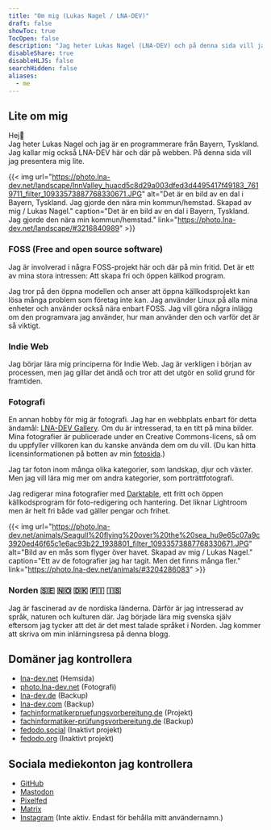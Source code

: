 ```yaml
---
title: "Om mig (Lukas Nagel / LNA-DEV)"
draft: false
showToc: true
TocOpen: false
description: "Jag heter Lukas Nagel (LNA-DEV) och på denna sida vill jag berätta lite om mig."
disableShare: true
disableHLJS: false
searchHidden: false
aliases: 
  - me
---
```


## Lite om mig

Hej👋  
Jag heter Lukas Nagel och jag är en programmerare från Bayern, Tyskland. Jag kallar mig också LNA-DEV här och där på webben. På denna sida vill jag presentera mig lite.

{{< img url="https://photo.lna-dev.net/landscape/InnValley_huacd5c8d29a003dfed3d4495417f49183_7619711_filter_10933573887768330671.JPG" alt="Det är en bild av en dal i Bayern, Tyskland. Jag gjorde den nära min kommun/hemstad. Skapad av mig / Lukas Nagel." caption="Det är en bild av en dal i Bayern, Tyskland. Jag gjorde den nära min kommun/hemstad." link="https://photo.lna-dev.net/landscape/#3216840989" >}}

### FOSS (Free and open source software)

Jag är involverad i några FOSS-projekt här och där på min fritid. Det är ett av mina stora intressen: Att skapa fri och öppen källkod program.

Jag tror på den öppna modellen och anser att öppna källkodsprojekt kan lösa många problem som företag inte kan. Jag använder Linux på alla mina enheter och använder också nära enbart FOSS. Jag vill göra några inlägg om den programvara jag använder, hur man använder den och varför det är så viktigt.

### Indie Web

Jag börjar lära mig principerna för Indie Web. Jag är verkligen i början av processen, men jag gillar det ändå och tror att det utgör en solid grund för framtiden.

### Fotografi

En annan hobby för mig är fotografi. Jag har en webbplats enbart för detta ändamål: [LNA-DEV Gallery](https://photo.lna-dev.net). Om du är intresserad, ta en titt på mina bilder. Mina fotografier är publicerade under en Creative Commons-licens, så om du uppfyller villkoren kan du kanske använda dem om du vill. (Du kan hitta licensinformationen på botten av min [fotosida](https://photo.lna-dev.net).)

Jag tar foton inom många olika kategorier, som landskap, djur och växter. Men jag vill lära mig mer om andra kategorier, som porträttfotografi.

Jag redigerar mina fotografier med [Darktable](https://www.darktable.org/), ett fritt och öppen källkodsprogram för foto-redigering och hantering. Det liknar Lightroom men är helt fri både vad gäller pengar och frihet.

{{< img url="https://photo.lna-dev.net/animals/Seagull%20flying%20over%20the%20sea_hu9e65c07a9c3920ed46f65c1e6ac93b22_1938801_filter_10933573887768330671.JPG" alt="Bild av en mås som flyger över havet. Skapad av mig / Lukas Nagel." caption="Ett av de fotografier jag har tagit. Men det finns många fler." link="https://photo.lna-dev.net/animals/#3204286083" >}}

### Norden 🇸🇪 🇳🇴 🇩🇰 🇫🇮 🇮🇸

Jag är fascinerad av de nordiska länderna. Därför är jag intresserad av språk, naturen och kulturen där. Jag började lära mig svenska själv eftersom jag tycker att det är det mest talade språket i Norden. Jag kommer att skriva om min inlärningsresa på denna blogg.

## Domäner jag kontrollera

- [lna-dev.net](https://lna-dev.net) (Hemsida)
- [photo.lna-dev.net](https://photo.lna-dev.net) (Fotografi)
- [lna-dev.de](https://lna-dev.de) (Backup)
- [lna-dev.com](https://lna-dev.com) (Backup)
- [fachinformatikerpruefungsvorbereitung.de](https://fachinformatikerpruefungsvorbereitung.de) (Projekt)
- [fachinformatiker-prüfungsvorbereitung.de](https://fachinformatiker-prüfungsvorbereitung.de) (Backup)
- [fedodo.social](https://fedodo.social) (Inaktivt projekt)
- [fedodo.org](https://fedodo.org) (Inaktivt projekt)

## Sociala mediekonton jag kontrollera

- [GitHub](https://github.com/LNA-DEV)
- [Mastodon](https://mastodon.online/@lna_dev)
- [Pixelfed](https://pixelfed.de/i/web/profile/482439783472092612)
- [Matrix](https://matrix.to/#/@lna-dev:matrix.org)
- [Instagram](https://www.instagram.com/lnadev/) (Inte aktiv. Endast för behålla mitt användernamn.)
